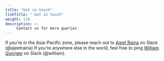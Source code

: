 ```yaml
---
title: "Get in touch"
linkTitle: " Get in touch"
weight: 110
description: >-
     Contact us for more queries
---
```



If you’re in the Asia-Pacific zone, please reach out to [Ajeet Raina](https://twitter.com/ajeetsraina) on Slack (@ajeetraina) 
If you’re anywhere else in the world, feel free to ping [William Quiviger](https://twitter.com/wquiviger) on Slack (@william).
